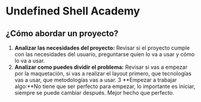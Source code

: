 # Undefined Shell Academy

## ¿Cómo abordar un proyecto?
1. **Analizar las necesidades del proyecto:**
Revisar si el proyecto cumple con las necesidades del usuario, preguntarse quien lo va a usar y cómo lo va a usar.
2. **Analizar como puedes dividir el problema:** Revisar si vas a empezar por la maquetación, si vas a realizar el layout primero, que tecnologías vas a usar, que metodologías vas a usar.
3 **Empezar a trabajar algo:**No tiene que ser perfecto para empezar, lo importante es iniciar, siempre se puede cambiar después. Mejor hecho que perfecto.
